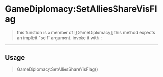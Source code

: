 # GameDiplomacy:SetAlliesShareVisFlag
> this function is a member of [[GameDiplomacy]]
> this method expects an implicit "self" argument. invoke it with `:`
-----
## Usage
> GameDiplomacy:SetAlliesShareVisFlag()
